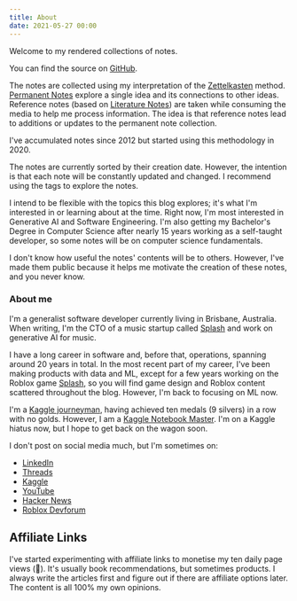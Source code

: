 ```yaml
---
title: About
date: 2021-05-27 00:00
---
```


Welcome to my rendered collections of notes.

You can find the source on [GitHub](https://github.com/lextoumbourou/notes).

The notes are collected using my interpretation of the [Zettelkasten](https://en.wikipedia.org/wiki/Zettelkasten) method. [Permanent Notes](/permanent-notes.html) explore a single idea and its connections to other ideas. Reference notes (based on [Literature Notes](/literature-notes.html)) are taken while consuming the media to help me process information. The idea is that reference notes lead to additions or updates to the permanent note collection.

I've accumulated notes since 2012 but started using this methodology in 2020.

The notes are currently sorted by their creation date. However, the intention is that each note will be constantly updated and changed. I recommend using the tags to explore the notes.

I intend to be flexible with the topics this blog explores; it's what I'm interested in or learning about at the time. Right now, I'm most interested in Generative AI and Software Engineering. I'm also getting my Bachelor's Degree in Computer Science after nearly 15 years working as a self-taught developer, so some notes will be on computer science fundamentals.

I don't know how useful the notes' contents will be to others. However, I've made them public because it helps me motivate the creation of these notes, and you never know.

### About me

I'm a generalist software developer currently living in Brisbane, Australia. When writing, I'm the CTO of a music startup called [Splash](https://www.splashmusic.com) and work on generative AI for music.

I have a long career in software and, before that, operations, spanning around 20 years in total. In the most recent part of my career, I've been making products with data and ML, except for a few years working on the Roblox game [Splash](https://www.roblox.com/games/4936591712/SPLASH-Skate-Music#!/game-instances), so you will find game design and Roblox content scattered throughout the blog. However, I'm back to focusing on ML now.

I'm a [Kaggle journeyman](https://www.kaggle.com/lextoumbourou/competitions?sort=recently+launched&tab=completed), having achieved ten medals (9 silvers) in a row with no golds. However, I am a [Kaggle Notebook Master](https://www.kaggle.com/lextoumbourou/code?userId=21102&sortBy=voteCount&tab=profile). I'm on a Kaggle hiatus now, but I hope to get back on the wagon soon.

I don't post on social media much, but I'm sometimes on:

- [LinkedIn](https://www.linkedin.com/in/lextoumbourou/)
- [Threads](https://www.threads.net/@lexisoninsta)
- [Kaggle](https://www.kaggle.com/lextoumbourou)
- [YouTube](https://www.youtube.com/channel/UCWVXR9GEEAoNiEEfkJU3MpA)
- [Hacker News](https://news.ycombinator.com/user?id=lexandstuff)
- [Roblox Devforum](https://devforum.roblox.com/u/lexandstuff)

## Affiliate Links

I've started experimenting with affiliate links to monetise my ten daily page views (🚀). It's usually book recommendations, but sometimes products. I always write the articles first and figure out if there are affiliate options later. The content is all 100% my own opinions.